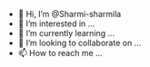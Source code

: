 - 👋 Hi, I’m @Sharmi-sharmila
- 👀 I’m interested in ...
- 🌱 I’m currently learning ...
- 💞️ I’m looking to collaborate on ...
- 📫 How to reach me ...

<!---
Sharmi-sharmila/Sharmi-sharmila is a ✨ special ✨ repository because its `README.md` (this file) appears on your GitHub profile.
You can click the Preview link to take a look at your changes.
--->
